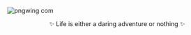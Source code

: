 <!--
### Hi there 👋
**9yelin9/9yelin9** is a ✨ _special_ ✨ repository because its `README.md` (this file) appears on your GitHub profile.

Here are some ideas to get you started:

- 🔭 I’m currently working on ...
- 🌱 I’m currently learning ...
- 👯 I’m looking to collaborate on ...
- 🤔 I’m looking for help with ...
- 💬 Ask me about ...
- 📫 How to reach me: ...
- 😄 Pronouns: ...
- ⚡ Fun fact: ...
-->

![pngwing com](https://user-images.githubusercontent.com/73333070/173119987-2d1d9174-3b17-4fac-beb2-996dd1a186a3.png)
<div align="center"> ✨ Life is either a daring adventure or nothing ✨ </div>

